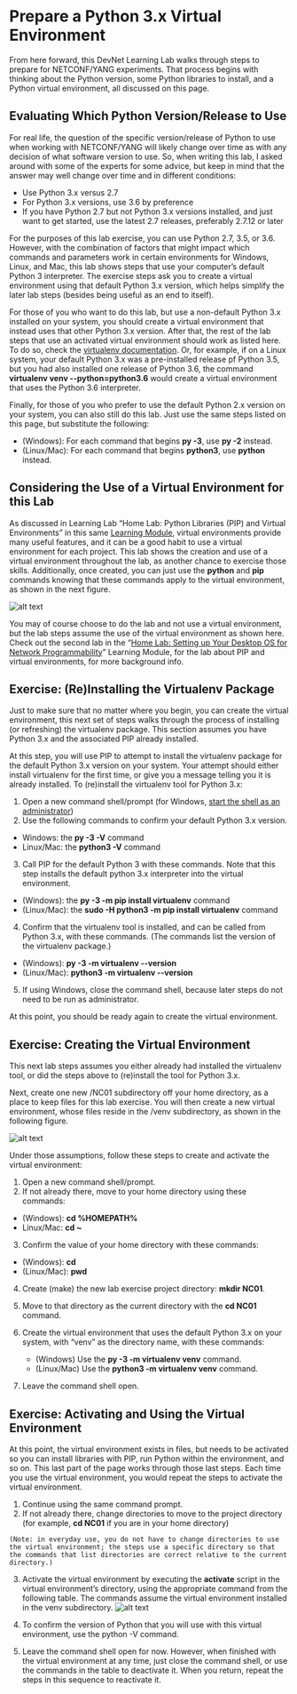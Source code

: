 # Prepare a Python 3.x Virtual Environment

From here forward, this DevNet Learning Lab walks through steps to prepare for NETCONF/YANG experiments. That process begins with thinking about the Python version, some Python libraries to install, and a Python virtual environment, all discussed on this page.

## Evaluating Which Python Version/Release to Use

For real life, the question of the specific version/release of Python to use when working with NETCONF/YANG will likely change over time as with any decision of what software version to use. So, when writing this lab, I asked around with some of the experts for some advice, but keep in mind that the answer may well change over time and in different conditions:

-   Use Python 3.x versus 2.7
-   For Python 3.x versions, use 3.6 by preference
-   If you have Python 2.7 but not Python 3.x versions installed, and just want to get started, use the latest 2.7 releases, preferably 2.7.12 or later

For the purposes of this lab exercise, you can use Python 2.7, 3.5, or 3.6. However, with the combination of factors that might impact which commands and parameters work in certain environments for Windows, Linux, and Mac, this lab shows steps that use your computer’s default Python 3 interpreter. The exercise steps ask you to create a virtual environment using that default Python 3.x version, which helps simplify the later lab steps (besides being useful as an end to itself).

For those of you who want to do this lab, but use a non-default Python 3.x installed on your system, you should create a virtual environment that instead uses that other Python 3.x version. After that, the rest of the lab steps that use an activated virtual environment should work as listed here. To do so, check the [virtualenv documentation](https://virtualenv.pypa.io/en/stable/reference/). Or, for example, if on a Linux system, your default Python 3.x was a pre-installed release pf Python 3.5, but you had also installed one release of Python 3.6, the command **virtualenv venv --python=python3.6** would create a virtual environment that uses the Python 3.6 interpreter.

Finally, for those of you who prefer to use the default Python 2.x version on your system, you can also still do this lab. Just use the same steps listed on this page, but substitute the following:

-   (Windows): For each command that begins **py -3**, use **py -2** instead.
-   (Linux/Mac): For each command that begins **python3**, use **python** instead.

## Considering the Use of a Virtual Environment for this Lab

As discussed in Learning Lab “Home Lab: Python Libraries (PIP) and Virtual Environments” in this same [Learning Module](https://learninglabs.cisco.com/modules/home-lab-desktop), virtual environments provide many useful features, and it can be a good habit to use a virtual environment for each project. This lab shows the creation and use of a virtual environment throughout the lab, as another chance to exercise those skills. Additionally, once created, you can just use the **python** and **pip** commands knowing that these commands apply to the virtual environment, as shown in the next figure.

![alt text](/posts/files/02-netconf-04-home-lab-netconf/assets/images/desktop-4-03.png)


You may of course choose to do the lab and not use a virtual environment, but the lab steps assume the use of the virtual environment as shown here. Check out the second lab in the “[Home Lab: Setting up Your Desktop OS for Network Programmability](https://learninglabs.cisco.com/modules/home-lab-desktop)” Learning Module, for the lab about PIP and virtual environments, for more background info.

## Exercise: (Re)Installing the Virtualenv Package

Just to make sure that no matter where you begin, you can create the virtual environment, this next set of steps walks through the process of installing (or refreshing) the virtualenv package. This section assumes you have Python 3.x and the associated PIP already installed.

At this step, you will use PIP to attempt to install the virtualenv package for the default Python 3.x version on your system. Your attempt should either install virtualenv for the first time, or give you a message telling you it is already installed. To (re)install the virtualenv tool for Python 3.x:

1.  Open a new command shell/prompt (for Windows, [start the shell as an administrator](https://technet.microsoft.com/en-us/library/cc947813(v=ws.10).aspx))
2.  Use the following commands to confirm your default Python 3.x version.
  -   Windows: the **py -3 -V** command
  -   Linux/Mac: the **python3 -V** command

3.  Call PIP for the default Python 3 with these commands. Note that this step installs the default python 3.x interpreter into the virtual environment.

  -   (Windows): the **py -3 -m pip install virtualenv** command
  -   (Linux/Mac): the **sudo -H python3 -m pip install virtualenv** command

4.  Confirm that the virtualenv tool is installed, and can be called from Python 3.x, with these commands. (The commands list the version of the virtualenv package.)

  -   (Windows): **py -3 -m virtualenv --version**
  -   (Linux/Mac): **python3 -m virtualenv --version**

5.  If using Windows, close the command shell, because later steps do not need to be run as administrator.

At this point, you should be ready again to create the virtual environment.

## Exercise: Creating the Virtual Environment

This next lab steps assumes you either already had installed the virtualenv tool, or did the steps above to (re)install the tool for Python 3.x.

Next, create one new /NC01 subdirectory off your home directory, as a place to keep files for this lab exercise. You will then create a new virtual environment, whose files reside in the /venv subdirectory, as shown in the following figure.

![alt text](/posts/files/02-netconf-04-home-lab-netconf/assets/images/desktop-4-04.png)


Under those assumptions, follow these steps to create and activate the virtual environment:

1.  Open a new command shell/prompt.
2.  If not already there, move to your home directory using these commands:

  -   (Windows): **cd %HOMEPATH%**
  -   Linux/Mac: **cd ~**

3.  Confirm the value of your home directory with these commands:

  -   (Windows): **cd**
  -   (Linux/Mac): **pwd**

4.  Create (make) the new lab exercise project directory: **mkdir NC01**.
5.  Move to that directory as the current directory with the **cd NC01** command.
6.  Create the virtual environment that uses the default Python 3.x on your system, with “venv” as the directory name, with these commands:

    -   (Windows) Use the **py -3 -m virtualenv venv** command.
    -   (Linux/Mac) Use the **python3 -m virtualenv venv** command.

7.  Leave the command shell open.

## Exercise: Activating and Using the Virtual Environment

At this point, the virtual environment exists in files, but needs to be activated so you can install libraries with PIP, run Python within the environment, and so on. This last part of the page works through those last steps. Each time you use the virtual environment, you would repeat the steps to activate the virtual environment.

1.  Continue using the same command prompt.
1.  If not already there, change directories to move to the project directory (for example, **cd NC01** if you are in your home directory)
```
(Note: in everyday use, you do not have to change directories to use the virtual environment; the steps use a specific directory so that the commands that list directories are correct relative to the current directory.)
```
3.  Activate the virtual environment by executing the **activate** script in the virtual environment’s directory, using the appropriate command from the following table. The commands assume the virtual environment installed in the venv subdirectory.
![alt text](/posts/files/02-netconf-04-home-lab-netconf/assets/images/desktop-4-table-01.png)

4.  To confirm the version of Python that you will use with this virtual environment, use the python -V command.
5.  Leave the command shell open for now. However, when finished with the virtual environment at any time, just close the command shell, or use the commands in the table to deactivate it. When you return, repeat the steps in this sequence to reactivate it.

